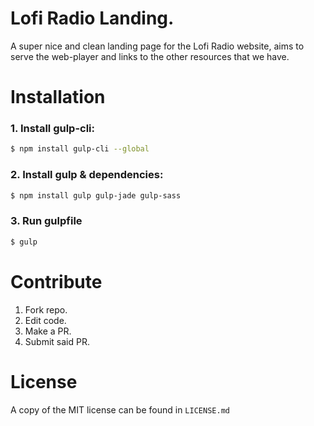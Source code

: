 # Lofi Radio Landing.

A super nice and clean landing page for the Lofi Radio website, aims to serve the web-player and links to the other resources that we have. 

# Installation

### 1. Install gulp-cli:

```sh
$ npm install gulp-cli --global
```

### 2. Install gulp & dependencies:
```sh
$ npm install gulp gulp-jade gulp-sass
```

### 3. Run gulpfile
```sh
$ gulp
```

# Contribute

1. Fork repo.
2. Edit code.
3. Make a PR.
4. Submit said PR.

# License

A copy of the MIT license can be found in `LICENSE.md`
